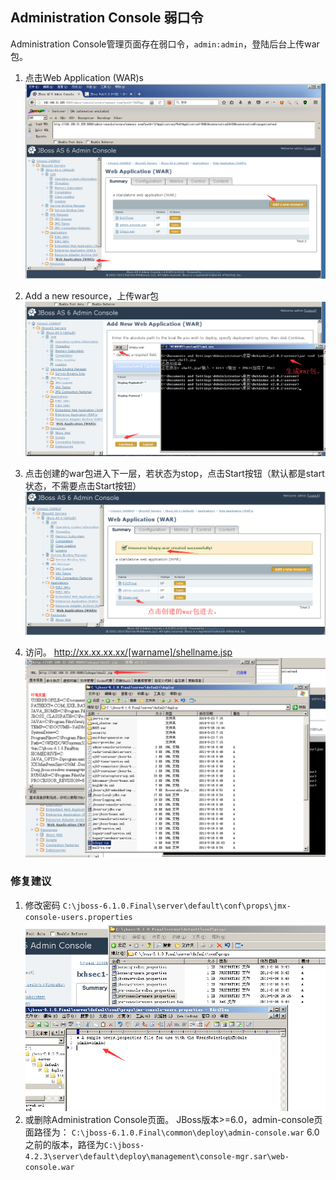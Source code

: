 ## Administration Console 弱口令 
Administration Console管理页面存在弱口令，`admin:admin`，登陆后台上传war包。

1. 点击Web Application (WAR)s
![JbossAdminconsole01](./pic/JbossAdminconsole01.png)

2. Add a new resource，上传war包
![JbossAdminconsole02](./pic/JbossAdminconsole02.png)
3. 点击创建的war包进入下一层，若状态为stop，点击Start按钮（默认都是start状态，不需要点击Start按钮）
![JbossAdminconsole03](./pic/JbossAdminconsole03.png)
4. 访问。
http://xx.xx.xx.xx/[warname]/shellname.jsp
![JbossAdminconsole04](./pic/JbossAdminconsole04.png)

### 修复建议
1. 修改密码
`C:\jboss-6.1.0.Final\server\default\conf\props\jmx-console-users.properties`
![JbossAdminconsole05](./pic/JbossAdminconsole05.png)
2. 或删除Administration Console页面。
JBoss版本>=6.0，admin-console页面路径为： `C:\jboss-6.1.0.Final\common\deploy\admin-console.war`
6.0之前的版本，路径为`C:\jboss-4.2.3\server\default\deploy\management\console-mgr.sar\web-console.war`
